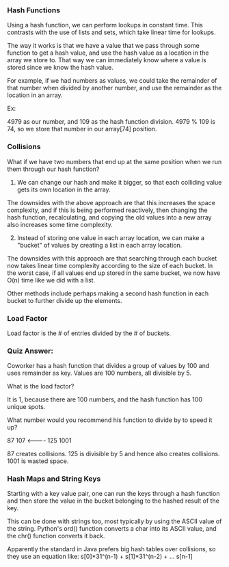 ### Hash Functions

Using a hash function, we can perform lookups in constant time. This contrasts with the use of lists and sets, which take linear time for lookups. 

The way it works is that we have a value that we pass through some function to get a hash value, and use the hash value as a location in the array we store to. That way we can immediately know where a value is stored since we know the hash value. 

For example, if we had numbers as values, we could take the remainder of that number when divided by another number, and use the remainder as the location in an array. 

Ex:

4979 as our number, and 109 as the hash function division. 4979 % 109 is 74, so we store that number in our array[74] position. 

### Collisions

What if we have two numbers that end up at the same position when we run them through our hash function? 

1. We can change our hash and make it bigger, so that each colliding value gets its own location in the array.

The downsides with the above approach are that this increases the space complexity, and if this is being performed reactively, then changing the hash function, recalculating, and copying the old values into a new array also increases some time complexity.

2. Instead of storing one value in each array location, we can make a "bucket" of values by creating a list in each array location. 

The downsides with this approach are that searching through each bucket now takes linear time complexity according to the size of each bucket. In the worst case, if all values end up stored in the same bucket, we now have O(n) time like we did with a list. 

Other methods include perhaps making a second hash function in each bucket to further divide up the elements. 

### Load Factor

Load factor is the # of entries divided by the # of buckets. 

### Quiz Answer:

Coworker has a hash function that divides a group of values by 100 and uses remainder as key. Values are 100 numbers, all divisible by 5. 

What is the load factor? 

It is 1, because there are 100 numbers, and the hash function has 100 unique spots. 

What number would you recommend his function to divide by to speed it up?

87
107 <---- 
125
1001

87 creates collisions. 
125 is divisible by 5 and hence also creates collisions. 
1001 is wasted space.

### Hash Maps and String Keys

Starting with a key value pair, one can run the keys through a hash function and then store the value in the bucket belonging to the hashed result of the key. 

This can be done with strings too, most typically by using the ASCII value of the string. Python's ord() function converts a char into its ASCII value, and the chr() function converts it back.

Apparently the standard in Java prefers big hash tables over collisions, so they use an equation like:
s[0]*31^(n-1) + s[1]*31^(n-2) + ... s[n-1]